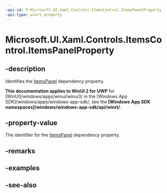 ```yaml
---
-api-id: P:Microsoft.UI.Xaml.Controls.ItemsControl.ItemsPanelProperty
-api-type: winrt property
---
```


<!-- Property syntax
public Windows.UI.Xaml.DependencyProperty ItemsPanelProperty { get; }
-->

# Microsoft.UI.Xaml.Controls.ItemsControl.ItemsPanelProperty

## -description
Identifies the [ItemsPanel](itemscontrol_itemspanel.md) dependency property.

**This documentation applies to WinUI 2 for UWP** for [WinUI]/windows/apps/winui/winui3/ in the [Windows App SDK]/windows/apps/windows-app-sdk/, see the **[Windows App SDK namespaces]/windows/windows-app-sdk/api/winrt/**.

## -property-value
The identifier for the [ItemsPanel](itemscontrol_itemspanel.md) dependency property.

## -remarks

## -examples

## -see-also
